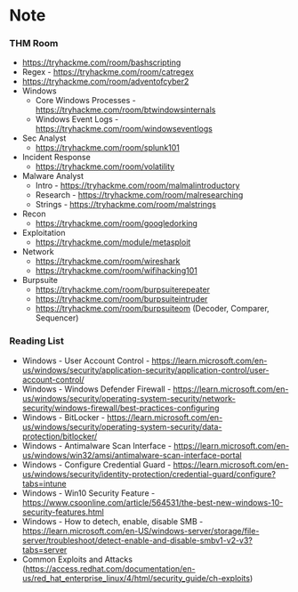 # Note

### THM Room

  - https://tryhackme.com/room/bashscripting
  - Regex - https://tryhackme.com/room/catregex
  - https://tryhackme.com/room/adventofcyber2  
  - Windows  
    - Core Windows Processes - https://tryhackme.com/room/btwindowsinternals
    - Windows Event Logs - https://tryhackme.com/room/windowseventlogs
  - Sec Analyst
    - https://tryhackme.com/room/splunk101
  - Incident Response
    - https://tryhackme.com/room/volatility
  - Malware Analyst
    - Intro - https://tryhackme.com/room/malmalintroductory
    - Research - https://tryhackme.com/room/malresearching
    - Strings - https://tryhackme.com/room/malstrings
  - Recon
    - https://tryhackme.com/room/googledorking
  - Exploitation
    - https://tryhackme.com/module/metasploit
  - Network
    - https://tryhackme.com/room/wireshark
    - https://tryhackme.com/room/wifihacking101
  - Burpsuite
    - https://tryhackme.com/room/burpsuiterepeater
    - https://tryhackme.com/room/burpsuiteintruder
    - https://tryhackme.com/room/burpsuiteom (Decoder, Comparer, Sequencer)

### Reading List

  - Windows - User Account Control - https://learn.microsoft.com/en-us/windows/security/application-security/application-control/user-account-control/
  - Windows - Windows Defender Firewall - https://learn.microsoft.com/en-us/windows/security/operating-system-security/network-security/windows-firewall/best-practices-configuring
  - Windows - BitLocker - https://learn.microsoft.com/en-us/windows/security/operating-system-security/data-protection/bitlocker/
  - Windows - Antimalware Scan Interface - https://learn.microsoft.com/en-us/windows/win32/amsi/antimalware-scan-interface-portal
  - Windows - Configure Credential Guard - https://learn.microsoft.com/en-us/windows/security/identity-protection/credential-guard/configure?tabs=intune
  - Windows - Win10 Security Feature - https://www.csoonline.com/article/564531/the-best-new-windows-10-security-features.html
  - Windows - How to detech, enable, disable SMB - https://learn.microsoft.com/en-US/windows-server/storage/file-server/troubleshoot/detect-enable-and-disable-smbv1-v2-v3?tabs=server
  - Common Exploits and Attacks (https://access.redhat.com/documentation/en-us/red_hat_enterprise_linux/4/html/security_guide/ch-exploits)

